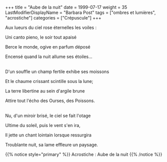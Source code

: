 +++
title = "Aube de la nuit"
date = 1999-07-17
weight = 35
LastModifierDisplayName = "Barbara Post"
tags = ["ombres et lumières", "acrostiche"]
categories = ["Crépuscule"]
+++

Aux lueurs du ciel rose éternelles les voiles :

Uni canto pieno, le soir tout apaisé

Berce le monde, ogive en parfum déposé

Encensé quand la nuit allume ses étoiles...

 \
D'un souffle un champ fertile exhibe ses moissons

Et le chaume crissant scintille sous la lune;

La terre libertine au sein d'argile brune

Attire tout l'écho des Ourses, des Poissons.

 \
Nu, d'un miroir brisé, le ciel se fait l'otage

Ultime du soleil, puis le vent s'en ira,

Il jette un chant lointain lorsque ressurgira

Troublante nuit, sa lame effleure un paysage.

{{% notice style="primary" %}}
Acrostiche : Aube de la nuit
{{% /notice %}}
